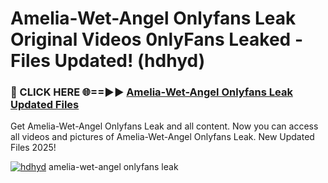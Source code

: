 # Amelia-Wet-Angel Onlyfans Leak Original Videos 0nlyFans Leaked - Files Updated! (hdhyd)

<h3>🔴 CLICK HERE 🌐==►► <a href="https://tinyurl.com/2jnfzry5" rel="nofollow">Amelia-Wet-Angel Onlyfans Leak Updated Files</a></h3>

Get Amelia-Wet-Angel Onlyfans Leak and all content. Now you can access all videos and pictures of Amelia-Wet-Angel Onlyfans Leak. New Updated Files 2025!

[![hdhyd](https://i.imgur.com/GyGTBgg.gif)](https://tinyurl.com/2jnfzry5)
amelia-wet-angel onlyfans leak